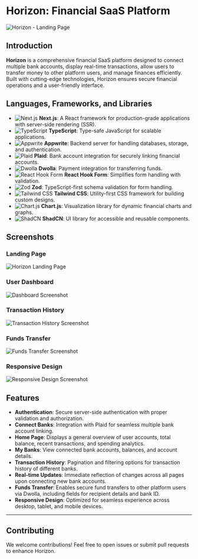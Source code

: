 # Horizon: Financial SaaS Platform

![Horizon - Landing Page]()

## Introduction

**Horizon** is a comprehensive financial SaaS platform designed to connect multiple bank accounts, display real-time transactions, allow users to transfer money to other platform users, and manage finances efficiently. Built with cutting-edge technologies, Horizon ensures secure financial operations and a user-friendly interface.

## Languages, Frameworks, and Libraries

- ![Next.js](https://img.shields.io/badge/Next.js-000000?style=for-the-badge&logo=next.js&logoColor=white) **Next.js**: A React framework for production-grade applications with server-side rendering (SSR).
- ![TypeScript](https://img.shields.io/badge/TypeScript-3178C6?style=for-the-badge&logo=typescript&logoColor=white) **TypeScript**: Type-safe JavaScript for scalable applications.
- ![Appwrite](https://img.shields.io/badge/Appwrite-222222?style=for-the-badge&logo=appwrite&logoColor=white) **Appwrite**: Backend server for handling databases, storage, and authentication.
- ![Plaid](https://img.shields.io/badge/Plaid-00BFFF?style=for-the-badge&logo=plaid&logoColor=white) **Plaid**: Bank account integration for securely linking financial accounts.
- ![Dwolla](https://img.shields.io/badge/Dwolla-FF6347?style=for-the-badge&logo=dwolla&logoColor=white) **Dwolla**: Payment integration for transferring funds.
- ![React Hook Form](https://img.shields.io/badge/React--Hook--Form-00D8FF?style=for-the-badge&logo=react&logoColor=white) **React Hook Form**: Simplifies form handling with validation.
- ![Zod](https://img.shields.io/badge/Zod-F28D1A?style=for-the-badge&logo=none&logoColor=white) **Zod**: TypeScript-first schema validation for form handling.
- ![Tailwind CSS](https://img.shields.io/badge/Tailwind--CSS-06B6D4?style=for-the-badge&logo=tailwindcss&logoColor=white) **Tailwind CSS**: Utility-first CSS framework for building custom designs.
- ![Chart.js](https://img.shields.io/badge/Chart.js-F00?style=for-the-badge&logo=chartdotjs&logoColor=white) **Chart.js**: Visualization library for dynamic financial charts and graphs.
- ![ShadCN](https://img.shields.io/badge/ShadCN-6B7280?style=for-the-badge&logo=none&logoColor=white) **ShadCN**: UI library for accessible and reusable components.

## Screenshots

### Landing Page

![Horizon Landing Page]()

### User Dashboard

![Dashboard Screenshot]()

### Transaction History

![Transaction History Screenshot]()

### Funds Transfer

![Funds Transfer Screenshot]()

### Responsive Design

![Responsive Design Screenshot]()

## Features

- **Authentication**: Secure server-side authentication with proper validation and authorization.
- **Connect Banks**: Integration with Plaid for seamless multiple bank account linking.
- **Home Page**: Displays a general overview of user accounts, total balance, recent transactions, and spending analytics.
- **My Banks**: View connected bank accounts, balances, and account details.
- **Transaction History**: Pagination and filtering options for transaction history of different banks.
- **Real-time Updates**: Immediate reflection of changes across all pages upon connecting new bank accounts.
- **Funds Transfer**: Enables secure fund transfers to other platform users via Dwolla, including fields for recipient details and bank ID.
- **Responsive Design**: Optimized for seamless experience across desktop, tablet, and mobile devices.

---

## Contributing

We welcome contributions! Feel free to open issues or submit pull requests to enhance Horizon.
